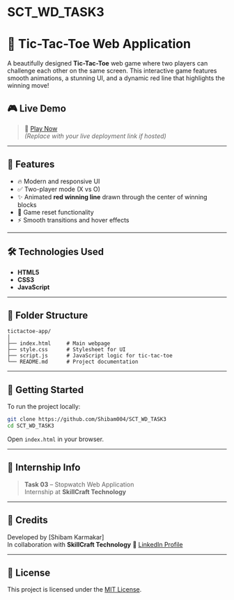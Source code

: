 # SCT_WD_TASK3
# 🧠 Tic-Tac-Toe Web Application

A beautifully designed **Tic-Tac-Toe** web game where two players can challenge each other on the same screen. This interactive game features smooth animations, a stunning UI, and a dynamic red line that highlights the winning move!

## 🎮 Live Demo

> 🚀 [Play Now](https://your-live-link.com)  
> *(Replace with your live deployment link if hosted)*

---

## 📌 Features

- 🔥 Modern and responsive UI
- ✅ Two-player mode (X vs O)
- ✨ Animated **red winning line** drawn through the center of winning blocks
- 🔄 Game reset functionality
- ⚡ Smooth transitions and hover effects

---

## 🛠️ Technologies Used

- **HTML5**
- **CSS3**
- **JavaScript**

---

## 📂 Folder Structure

```
tictactoe-app/
│
├── index.html     # Main webpage
├── style.css      # Stylesheet for UI
├── script.js      # JavaScript logic for tic-tac-toe
└── README.md      # Project documentation
```

---

## 🚀 Getting Started

To run the project locally:

```bash
git clone https://github.com/Shibam004/SCT_WD_TASK3
cd SCT_WD_TASK3
```

Open `index.html` in your browser.

---

## 💼 Internship Info

> **Task 03** – Stopwatch Web Application  
> Internship at **SkillCraft Technology**

---
## 🤝 Credits

Developed by [Shibam Karmakar]  
In collaboration with **SkillCraft Technology**
🔗 [LinkedIn Profile](https://www.linkedin.com/in/shibam-karmakar-b09423271/)

---

## 📜 License

This project is licensed under the [MIT License](LICENSE).
